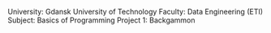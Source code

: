 University: Gdansk University of Technology
Faculty: Data Engineering (ETI)
Subject: Basics of Programming
Project 1: Backgammon
